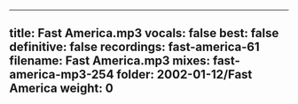 
---
title: Fast America.mp3
vocals: false
best: false
definitive: false
recordings: fast-america-61
filename: Fast America.mp3
mixes: fast-america-mp3-254
folder: 2002-01-12/Fast America
weight: 0
---
